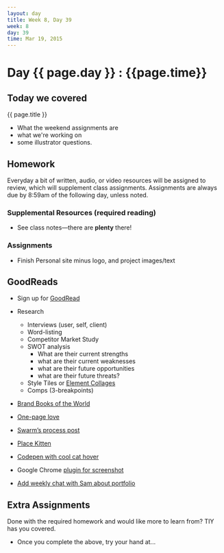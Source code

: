 ```yaml
---
layout: day
title: Week 8, Day 39
week: 8
day: 39
time: Mar 19, 2015
---
```


# Day {{ page.day }} : {{page.time}}


## Today we covered
{{ page.title }}

* What the weekend assignments are
* what we're working on
* some illustrator questions.






## Homework
Everyday a bit of written, audio, or video resources will be assigned to review, which will supplement class assignments. Assignments are always due by 8:59am of the following day, unless noted.

### Supplemental Resources (required reading)
* See class notes—there are **plenty** there!



### Assignments
* Finish Personal site minus logo, and project images/text

## GoodReads
* Sign up for [GoodRead](https://www.goodreads.com/)
* Research
	* Interviews (user, self, client)
	* Word-listing
	* Competitor Market Study
	* SWOT analysis
		* What are their current strengths
		* what are their current weaknesses
		* what are their future opportunities
		* what are their future threats?
	* Style Tiles or [Element Collages](http://danielmall.com/articles/rif-element-collages/)
	* Comps (3-breakpoints)


* [Brand Books of the World](http://www.logodesignlove.com/brand-identity-style-guides)
* [One-page love](https://onepagelove.com/)
* [Swarm’s process post](https://medium.com/@mrdavenport/swarm-branding-and-visual-design-afb11c949526)
* [Place Kitten](https://placekitten.com/)
* [Codepen with cool cat hover](http://codepen.io/samkap/pen/NPeyMe)
* Google Chrome [plugin for screenshot](https://chrome.google.com/webstore/detail/webpage-screenshot/ckibcdccnfeookdmbahgiakhnjcddpki)

* [Add weekly chat with Sam about portfolio](https://calendly.com/samkap/general-chat-with-sam/03-23-2015)




## Extra Assignments
Done with the required homework and would like more to learn from? TIY has you covered.

* Once you complete the above, try your hand at...


